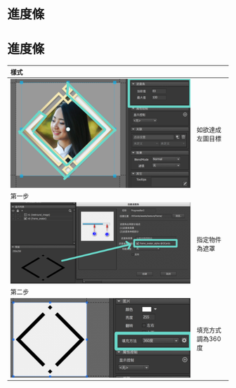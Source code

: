 # 進度條

# 進度條

| 樣式 |  |
| :--- | :--- |
| ![](/assets/example.png) | 如欲達成左圖目標 |
| 第一步 |  |
| ![](/assets/進度條_01.png) | 指定物件為遮罩 |
| 第二步 |  |
| ![](/assets/進度條_02.png) | 填充方式調為360度 |



